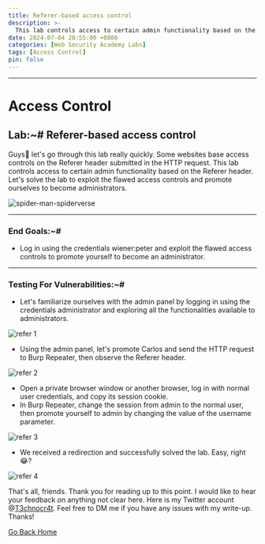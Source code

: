 ```yaml
---
title: Referer-based access control
description: >-
  This lab controls access to certain admin functionality based on the Referer header. Let's solve the lab to exploit the flawed access controls and promote ourselves to become administrators.
date: 2024-07-04 20:55:00 +0800
categories: [Web Security Academy Labs]
tags: [Access Control]
pin: false
---
```



***
# Access Control
## Lab:~# Referer-based access control

Guys👋 let's go through this lab really quickly. Some websites base access controls on the Referer header submitted in the HTTP request. This lab controls access to certain admin functionality based on the Referer header. Let's solve the lab to exploit the flawed access controls and promote ourselves to become administrators.

![spider-man-spiderverse](https://github.com/T3chnocr4t/T3chnocr4t.github.io/assets/115868619/bff8d90e-768b-47c0-b2c7-027d5156ad32)

***
### End Goals:~#
- Log in using the credentials wiener:peter and exploit the flawed access controls to promote yourself to become an administrator.

***
### Testing For Vulnerabilities:~#
- Let's familiarize ourselves with the admin panel by logging in using the credentials administrator and exploring all the functionalities available to administrators.

![refer 1](https://github.com/T3chnocr4t/T3chnocr4t.github.io/assets/115868619/50248601-66f3-4588-b9ea-26550ab48e42)

- Using the admin panel, let's promote Carlos and send the HTTP request to Burp Repeater, then observe the Referer header.

![refer 2](https://github.com/T3chnocr4t/T3chnocr4t.github.io/assets/115868619/1f35136b-1591-43e3-a047-f1d2a644702c)

- Open a private browser window or another browser, log in with normal user credentials, and copy its session cookie.
- In Burp Repeater, change the session from admin to the normal user, then promote yourself to admin by changing the value of the username parameter.

![refer 3](https://github.com/T3chnocr4t/T3chnocr4t.github.io/assets/115868619/6f6119b5-a8a7-4fb6-9487-0ab120012f8b)

- We received a redirection and successfully solved the lab. Easy, right😂?

![refer 4](https://github.com/T3chnocr4t/T3chnocr4t.github.io/assets/115868619/437e45a3-769d-4d1f-997d-a2509a691ed4)

That's all, friends. Thank you for reading up to this point. I would like to hear your feedback on anything not clear here. Here is my Twitter account @[T3chnocr4t](https://twitter.com/T3chnocr4tx). Feel free to DM me if you have any issues with my write-up. Thanks!

[Go Back Home](https://t3chnocr4tx.github.io/)